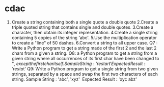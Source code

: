 # cdac
1. Create a string containing both a single quote a double quote 
2.Create a triple quoted string that contains single and double quotes. 
3.Create a character, then obtain its integer representation. 
4.Create a single string containing 5 copies of the string 'abc'. 
5.Use the multiplication operator to create a "line" of 50 dashes. 
6.Convert a string to all upper case. 
Q7 : Write a Python program to get a string made of the first 2 and the last 2 chars from a given a string.
Q8: a Python program to get a string from a given string where all occurrences of its first char have been changed to '$', except the first char itself.
Sample String : 'restart'
Expected Result : 'resta$t'
Q9: Write a Python program to get a single string from two given strings, separated by a space and swap the first two characters of each string.
Sample String : 'abc', 'xyz' 
Expected Result : 'xyc abz'

